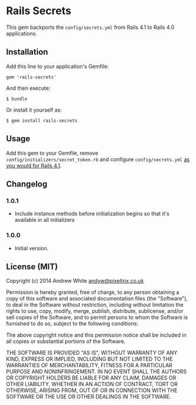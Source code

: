 # Rails Secrets

This gem backports the `config/secrets.yml` from Rails 4.1 to Rails 4.0 applications.

## Installation

Add this line to your application's Gemfile:

    gem 'rails-secrets'

And then execute:

    $ bundle

Or install it yourself as:

    $ gem install rails-secrets

## Usage

Add this gem to your Gemfile, remove `config/initializers/secret_token.rb` and configure `config/secrets.yml` [as you would for Rails 4.1][1].

## Changelog

### 1.0.1

* Include instance methods before initialization begins so that it's available in all initializers

### 1.0.0

* Initial version.

## License (MIT)

Copyright (c) 2014 Andrew White <andyw@pixeltrix.co.uk>

Permission is hereby granted, free of charge, to any person obtaining
a copy of this software and associated documentation files (the
"Software"), to deal in the Software without restriction, including
without limitation the rights to use, copy, modify, merge, publish,
distribute, sublicense, and/or sell copies of the Software, and to
permit persons to whom the Software is furnished to do so, subject to
the following conditions:

The above copyright notice and this permission notice shall be
included in all copies or substantial portions of the Software.

THE SOFTWARE IS PROVIDED "AS IS", WITHOUT WARRANTY OF ANY KIND,
EXPRESS OR IMPLIED, INCLUDING BUT NOT LIMITED TO THE WARRANTIES OF
MERCHANTABILITY, FITNESS FOR A PARTICULAR PURPOSE AND
NONINFRINGEMENT. IN NO EVENT SHALL THE AUTHORS OR COPYRIGHT HOLDERS BE
LIABLE FOR ANY CLAIM, DAMAGES OR OTHER LIABILITY, WHETHER IN AN ACTION
OF CONTRACT, TORT OR OTHERWISE, ARISING FROM, OUT OF OR IN CONNECTION
WITH THE SOFTWARE OR THE USE OR OTHER DEALINGS IN THE SOFTWARE.

[1]: http://edgeguides.rubyonrails.org/upgrading_ruby_on_rails.html#config-secrets-yml